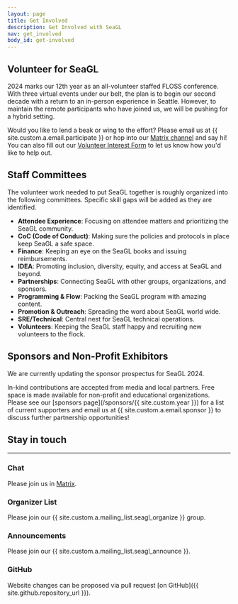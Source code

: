```yaml
---
layout: page
title: Get Involved
description: Get Involved with SeaGL
nav: get_involved
body_id: get-involved
---
```


<div class="row"><div class="col-md-8" markdown="1">

## Volunteer for SeaGL

2024 marks our 12th year as an all-volunteer staffed FLOSS conference.
With three virtual events under our belt, the plan is to begin our second decade with a return to an in-person experience in Seattle.
However, to maintain the remote participants who have joined us, we will be pushing for a hybrid setting.

Would you like to lend a beak or wing to the effort?
Please email us at {{ site.custom.a.email.participate }} or hop into our [Matrix channel](https://matrix.to/#/#SeaGL:seagl.org "Link directly to SeaGL Matrix channel") and say hi!
You can also fill out our [Volunteer Interest Form](/volunteer) to let us know how you'd like to help out.


## Staff Committees

The volunteer work needed to put SeaGL together is roughly organized into the following committees. Specific skill gaps will be added as they are identified.

- **Attendee Experience**: Focusing on attendee matters and prioritizing the SeaGL community.
- **CoC (Code of Conduct)**: Making sure the policies and protocols in place keep SeaGL a safe space.
- **Finance**: Keeping an eye on the SeaGL books and issuing reimbursements.
- **IDEA**: Promoting inclusion, diversity, equity, and access at SeaGL and beyond.
- **Partnerships**: Connecting SeaGL with other groups, organizations, and sponsors.
- **Programming & Flow**: Packing the SeaGL program with amazing content.
- **Promotion & Outreach**: Spreading the word about SeaGL world wide.
- **SRE/Technical**: Central nest for SeaGL technical operations.
- **Volunteers**: Keeping the SeaGL staff happy and recruiting new volunteers to the flock.


## Sponsors and Non-Profit Exhibitors

We are currently updating the sponsor prospectus for SeaGL 2024.

In-kind contributions are accepted from media and local partners.
Free space is made available for non-profit and educational organizations.
Please see our [sponsors page](/sponsors/{{ site.custom.year }}) for a list of current supporters and email us at {{ site.custom.a.email.sponsor }} to discuss further partnership opportunities!

</div><div class="col-md-4" markdown="1">

## Stay in touch

---

### Chat

Please join us in [Matrix](/meet).

### Organizer List

Please join our {{ site.custom.a.mailing_list.seagl_organize }} group.

### Announcements

Please join our {{ site.custom.a.mailing_list.seagl_announce }}.

### GitHub

Website changes can be proposed via pull request [on GitHub]({{ site.github.repository_url }}).

</div></div>
